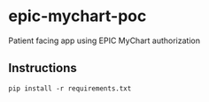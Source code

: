 # epic-mychart-poc
Patient facing app using EPIC MyChart authorization

## Instructions
`pip install -r requirements.txt`
